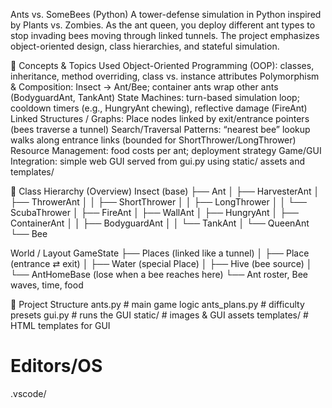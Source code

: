 Ants vs. SomeBees (Python)
A tower-defense simulation in Python inspired by Plants vs. Zombies. As the ant queen, you deploy different ant types to stop invading bees moving through linked tunnels. The project emphasizes object-oriented design, class hierarchies, and stateful simulation.

🧠 Concepts & Topics Used
Object-Oriented Programming (OOP): classes, inheritance, method overriding, class vs. instance attributes
Polymorphism & Composition: Insect → Ant/Bee; container ants wrap other ants (BodyguardAnt, TankAnt)
State Machines: turn-based simulation loop; cooldown timers (e.g., HungryAnt chewing), reflective damage (FireAnt)
Linked Structures / Graphs: Place nodes linked by exit/entrance pointers (bees traverse a tunnel)
Search/Traversal Patterns: “nearest bee” lookup walks along entrance links (bounded for ShortThrower/LongThrower)
Resource Management: food costs per ant; deployment strategy
Game/GUI Integration: simple web GUI served from gui.py using static/ assets and templates/


🌳 Class Hierarchy (Overview)
Insect (base)
├── Ant
│   ├── HarvesterAnt
│   ├── ThrowerAnt
│   │   ├── ShortThrower
│   │   ├── LongThrower
│   │   └── ScubaThrower
│   ├── FireAnt
│   ├── WallAnt
│   ├── HungryAnt
│   ├── ContainerAnt
│   │   ├── BodyguardAnt
│   │   └── TankAnt
│   └── QueenAnt
└── Bee

World / Layout
GameState
├── Places (linked like a tunnel)
│   ├── Place (entrance ⇄ exit)
│   ├── Water (special Place)
│   ├── Hive (bee source)
│   └── AntHomeBase (lose when a bee reaches here)
└── Ant roster, Bee waves, time, food

📁 Project Structure
ants.py           # main game logic 
ants_plans.py     # difficulty presets
gui.py            # runs the GUI 
static/           # images & GUI assets 
templates/        # HTML templates for GUI





# Editors/OS
.vscode/



